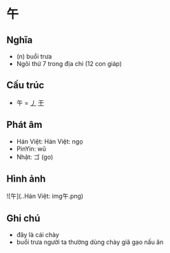 # 午

## Nghĩa

* (n) buổi trưa
* Ngôi thứ 7 trong địa chi (12 con giáp)

## Cấu trúc
* 午 = [丿](丿.md) [干](干.md)

## Phát âm

* Hán Việt: Hán Việt: ngọ
* PinYin: wǔ
* Nhật: ゴ (go)

## Hình ảnh
![午](..Hán Việt: img午.png)

## Ghi chú
* đây là cái chày
* buổi trưa người ta thường dùng chày giã gạo nấu ăn

<script>window.HANZI_FIELD='午';</script>
